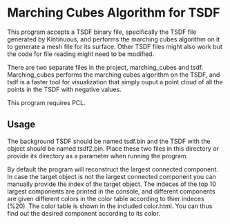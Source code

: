 # Marching Cubes Algorithm for TSDF

This program accepts a TSDF binary file, specifically the TSDF file generated by Kintinuous,
and performs the marching cubes algorithm on it to generate a mesh file for its surface. Other TSDF files might
also work but the code for file reading might need to be modified.

There are two separate files in the project, marching_cubes and tsdf.
Marching_cubes performs the marching cubes algorithm on the TSDF, and
tsdf is a faster tool for visualization that simply ouput a point cloud of all
the points in the TSDF with negative values.

This program requires PCL.

## Usage

The background TSDF should be named tsdf.bin and the TSDF with the object should be named tsdf2.bin.
Place these two files in this directory or provide its directory as a parameter when running the program.

By default the program will reconstruct the largest connected component. In case the target object is not the largest connected
component you can manually provide the index of the target object. The indeces of the top 10 largest components are printed in the console, and 
different components are given different colors in the color table according to thier indeces (%20). 
The color table is shown in the included color.html. You can thus find out the desired component according to its color. 
